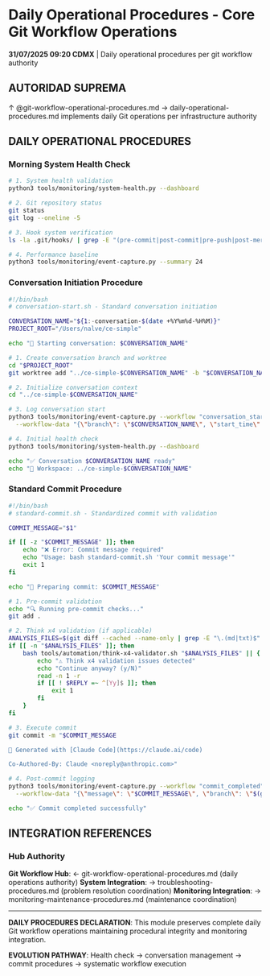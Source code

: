 # Daily Operational Procedures - Core Git Workflow Operations

**31/07/2025 09:20 CDMX** | Daily operational procedures per git workflow authority

## AUTORIDAD SUPREMA
↑ @git-workflow-operational-procedures.md → daily-operational-procedures.md implements daily Git operations per infrastructure authority

## DAILY OPERATIONAL PROCEDURES

### Morning System Health Check
```bash
# 1. System health validation
python3 tools/monitoring/system-health.py --dashboard

# 2. Git repository status
git status
git log --oneline -5

# 3. Hook system verification
ls -la .git/hooks/ | grep -E "(pre-commit|post-commit|pre-push|post-merge|commit-msg)"

# 4. Performance baseline
python3 tools/monitoring/event-capture.py --summary 24
```

### Conversation Initiation Procedure
```bash
#!/bin/bash
# conversation-start.sh - Standard conversation initiation

CONVERSATION_NAME="${1:-conversation-$(date +%Y%m%d-%H%M)}"
PROJECT_ROOT="/Users/nalve/ce-simple"

echo "🚀 Starting conversation: $CONVERSATION_NAME"

# 1. Create conversation branch and worktree
cd "$PROJECT_ROOT"
git worktree add "../ce-simple-$CONVERSATION_NAME" -b "$CONVERSATION_NAME"

# 2. Initialize conversation context
cd "../ce-simple-$CONVERSATION_NAME"

# 3. Log conversation start
python3 tools/monitoring/event-capture.py --workflow "conversation_start" \
  --workflow-data "{\"branch\": \"$CONVERSATION_NAME\", \"start_time\": \"$(date -Iseconds)\"}"

# 4. Initial health check
python3 tools/monitoring/system-health.py --dashboard

echo "✅ Conversation $CONVERSATION_NAME ready"
echo "📁 Workspace: ../ce-simple-$CONVERSATION_NAME"
```

### Standard Commit Procedure
```bash
#!/bin/bash
# standard-commit.sh - Standardized commit with validation

COMMIT_MESSAGE="$1"

if [[ -z "$COMMIT_MESSAGE" ]]; then
    echo "❌ Error: Commit message required"
    echo "Usage: bash standard-commit.sh 'Your commit message'"
    exit 1
fi

echo "📝 Preparing commit: $COMMIT_MESSAGE"

# 1. Pre-commit validation
echo "🔍 Running pre-commit checks..."
git add .

# 2. Think x4 validation (if applicable)
ANALYSIS_FILES=$(git diff --cached --name-only | grep -E "\.(md|txt)$" | head -1)
if [[ -n "$ANALYSIS_FILES" ]]; then
    bash tools/automation/think-x4-validator.sh "$ANALYSIS_FILES" || {
        echo "⚠️ Think x4 validation issues detected"
        echo "Continue anyway? (y/N)"
        read -n 1 -r
        if [[ ! $REPLY =~ ^[Yy]$ ]]; then
            exit 1
        fi
    }
fi

# 3. Execute commit
git commit -m "$COMMIT_MESSAGE

🤖 Generated with [Claude Code](https://claude.ai/code)

Co-Authored-By: Claude <noreply@anthropic.com>"

# 4. Post-commit logging
python3 tools/monitoring/event-capture.py --workflow "commit_completed" \
  --workflow-data "{\"message\": \"$COMMIT_MESSAGE\", \"branch\": \"$(git branch --show-current)\"}"

echo "✅ Commit completed successfully"
```

## INTEGRATION REFERENCES

### Hub Authority
**Git Workflow Hub**: ← git-workflow-operational-procedures.md (daily operations authority)
**System Integration**: → troubleshooting-procedures.md (problem resolution coordination)
**Monitoring Integration**: → monitoring-maintenance-procedures.md (maintenance coordination)

---

**DAILY PROCEDURES DECLARATION**: This module preserves complete daily Git workflow operations maintaining procedural integrity and monitoring integration.

**EVOLUTION PATHWAY**: Health check → conversation management → commit procedures → systematic workflow execution